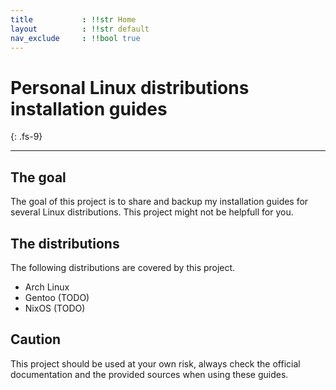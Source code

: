 ```yaml
---
title           : !!str Home
layout          : !!str default
nav_exclude     : !!bool true
---
```


# Personal Linux distributions installation guides
{: .fs-9}

---

## The goal

The goal of this project is to share and backup my installation guides for several Linux distributions. This project might not be helpfull for you.

## The distributions

The following distributions are covered by this project.

- Arch Linux
- Gentoo (TODO)
- NixOS (TODO)

## Caution
This project should be used at your own risk, always check the official documentation and the provided sources when using these guides.
